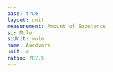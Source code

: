 ```yaml
---
base: true
layout: unit
measurement: Amount of Substance
si: Mole
siUnit: mole
name: Aardvark
unit: a
ratio: 787.5
---
```

